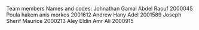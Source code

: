 Team members Names and codes:
Johnathan Gamal Abdel Raouf 2000045
Poula hakem anis morkos 2001612
Andrew Hany Adel 2001589
Joseph Sherif Maurice 2000213
Aley Eldin Amr Ali 2000915
